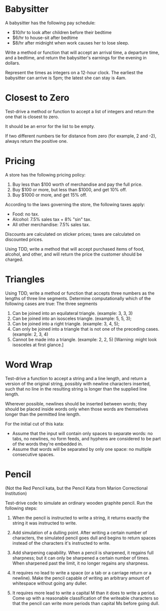 # Babysitter

A babysitter has the following pay schedule:

* $10/hr to look after children before their bedtime
* $6/hr to house-sit after bedtime
* $8/hr after midnight when work causes her to lose sleep.

Write a method or function that will accept an arrival time, a departure time, and a bedtime, and return
the babysitter's earnings for the evening in dollars.

Represent the times as integers on a 12-hour clock.  The earliest the babysitter can arrive is 5pm;
the latest she can stay is 4am.


# Closest to Zero

Test-drive a method or function to accept a list of integers and return the one that is closest to zero.

It should be an error for the list to be empty.

If two different numbers tie for distance from zero (for example, 2 and -2), always return the positive one.


# Pricing

A store has the following pricing policy:

1. Buy less than $100 worth of merchandise and pay the full price.
1. Buy $100 or more, but less than $1000, and get 10% off.
1. Buy $1000 or more, and get 15% off.

According to the laws governing the store, the following taxes apply:

* Food: no tax.
* Alcohol: 7.5% sales tax + 8% "sin" tax.
* All other merchandise: 7.5% sales tax.

Discounts are calculated on sticker prices; taxes are calculated on discounted prices.

Using TDD, write a method that will accept purchased items of food, alcohol, and other, and will
return the price the customer should be charged.


# Triangles

Using TDD, write a method or function that accepts three numbers as the lengths of three line segments.
Determine computationally which of the following cases are true:
The three segments
  1. Can be joined into an equilateral triangle. (example: 3, 3, 3)
  1. Can be joined into an isosceles triangle. (example: 5, 5, 3);
  1. Can be joined into a right triangle. (example: 3, 4, 5);
  1. Can only be joined into a triangle that is not one of the preceding cases. (example: 2, 3, 4)
  1. Cannot be made into a triangle. (example: 2, 2, 5) [Warning: might look isosceles at first glance.]


# Word Wrap

Test-drive a function to accept a string and a line length, and return a version of the original string, possibly with
newline characters inserted, such that no line in the resulting string is longer than the supplied line length.

Wherever possible, newlines should be inserted between words; they should be placed inside words only when those
words are themselves longer than the permitted line length.

For the initial cut of this kata:

* Assume that the input will contain only spaces to separate words: no tabs, no newlines, no form feeds, and hyphens
are considered to be part of the words they're embedded in.
* Assume that words will be separated by only one space: no multiple consecutive spaces.

# Pencil

(Not the Red Pencil kata, but the Pencil Kata from Marion Correctional Institution)

Test-drive code to simulate an ordinary wooden graphite pencil. Run the
following steps:

1. When the pencil is instructed to write a string, it returns exactly
the string it was instructed to write.

1. Add simulation of a dulling point.  After writing a certain number
of characters, the simulated pencil goes dull and begins to return
spaces instead of the characters it's instructed to write.

1. Add sharpening capability. When a pencil is sharpened, it regains
full sharpness; but it can only be sharpened a certain number of times.
When sharpened past the limit, it no longer regains any sharpness.

1. It requires no lead to write a space (or a tab or a carriage return
or a newline).  Make the pencil capable of writing an arbitrary amount
of whitespace without going any duller.

1. It requires more lead to write a capital M than it does to write
a period.  Come up with a reasonable classification of the writeable
characters so that the pencil can write more periods than capital Ms
before going dull.